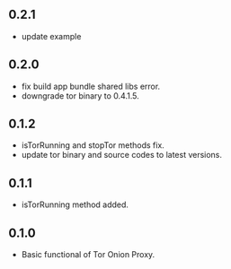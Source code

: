 ## 0.2.1

* update example

## 0.2.0

* fix build app bundle shared libs error.
* downgrade tor binary to 0.4.1.5.

## 0.1.2

* isTorRunning and stopTor methods fix.
* update tor binary and source codes to latest versions.

## 0.1.1

* isTorRunning method added.

## 0.1.0

* Basic functional of Tor Onion Proxy.
